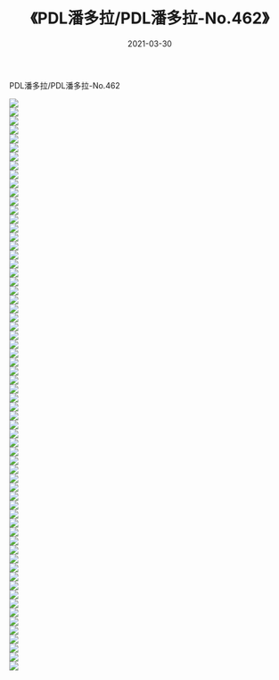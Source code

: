 ﻿---
layout: post
title:  《PDL潘多拉/PDL潘多拉-No.462》
date:   2021-03-30
img: http://img.660000.xyz/Sharelink/网络美图/2021/PDL潘多拉/PDL潘多拉-No.462/000.jpg
categories: [美女, 清纯, 唯美]
---

PDL潘多拉/PDL潘多拉-No.462

 ![](http://img.660000.xyz/Sharelink/网络美图/2021/PDL潘多拉/PDL潘多拉-No.462/001.jpg) <br>![](http://img.660000.xyz/Sharelink/网络美图/2021/PDL潘多拉/PDL潘多拉-No.462/002.jpg) <br>![](http://img.660000.xyz/Sharelink/网络美图/2021/PDL潘多拉/PDL潘多拉-No.462/003.jpg) <br>![](http://img.660000.xyz/Sharelink/网络美图/2021/PDL潘多拉/PDL潘多拉-No.462/004.jpg) <br>![](http://img.660000.xyz/Sharelink/网络美图/2021/PDL潘多拉/PDL潘多拉-No.462/005.jpg) <br>![](http://img.660000.xyz/Sharelink/网络美图/2021/PDL潘多拉/PDL潘多拉-No.462/006.jpg) <br>![](http://img.660000.xyz/Sharelink/网络美图/2021/PDL潘多拉/PDL潘多拉-No.462/007.jpg) <br>![](http://img.660000.xyz/Sharelink/网络美图/2021/PDL潘多拉/PDL潘多拉-No.462/008.jpg) <br>![](http://img.660000.xyz/Sharelink/网络美图/2021/PDL潘多拉/PDL潘多拉-No.462/009.jpg) <br>![](http://img.660000.xyz/Sharelink/网络美图/2021/PDL潘多拉/PDL潘多拉-No.462/010.jpg) <br>![](http://img.660000.xyz/Sharelink/网络美图/2021/PDL潘多拉/PDL潘多拉-No.462/011.jpg) <br>![](http://img.660000.xyz/Sharelink/网络美图/2021/PDL潘多拉/PDL潘多拉-No.462/012.jpg) <br>![](http://img.660000.xyz/Sharelink/网络美图/2021/PDL潘多拉/PDL潘多拉-No.462/013.jpg) <br>![](http://img.660000.xyz/Sharelink/网络美图/2021/PDL潘多拉/PDL潘多拉-No.462/014.jpg) <br>![](http://img.660000.xyz/Sharelink/网络美图/2021/PDL潘多拉/PDL潘多拉-No.462/015.jpg) <br>![](http://img.660000.xyz/Sharelink/网络美图/2021/PDL潘多拉/PDL潘多拉-No.462/016.jpg) <br>![](http://img.660000.xyz/Sharelink/网络美图/2021/PDL潘多拉/PDL潘多拉-No.462/017.jpg) <br>![](http://img.660000.xyz/Sharelink/网络美图/2021/PDL潘多拉/PDL潘多拉-No.462/018.jpg) <br>![](http://img.660000.xyz/Sharelink/网络美图/2021/PDL潘多拉/PDL潘多拉-No.462/019.jpg) <br>![](http://img.660000.xyz/Sharelink/网络美图/2021/PDL潘多拉/PDL潘多拉-No.462/020.jpg) <br>![](http://img.660000.xyz/Sharelink/网络美图/2021/PDL潘多拉/PDL潘多拉-No.462/021.jpg) <br>![](http://img.660000.xyz/Sharelink/网络美图/2021/PDL潘多拉/PDL潘多拉-No.462/022.jpg) <br>![](http://img.660000.xyz/Sharelink/网络美图/2021/PDL潘多拉/PDL潘多拉-No.462/023.jpg) <br>![](http://img.660000.xyz/Sharelink/网络美图/2021/PDL潘多拉/PDL潘多拉-No.462/024.jpg) <br>![](http://img.660000.xyz/Sharelink/网络美图/2021/PDL潘多拉/PDL潘多拉-No.462/025.jpg) <br>![](http://img.660000.xyz/Sharelink/网络美图/2021/PDL潘多拉/PDL潘多拉-No.462/026.jpg) <br>![](http://img.660000.xyz/Sharelink/网络美图/2021/PDL潘多拉/PDL潘多拉-No.462/027.jpg) <br>![](http://img.660000.xyz/Sharelink/网络美图/2021/PDL潘多拉/PDL潘多拉-No.462/028.jpg) <br>![](http://img.660000.xyz/Sharelink/网络美图/2021/PDL潘多拉/PDL潘多拉-No.462/029.jpg) <br>![](http://img.660000.xyz/Sharelink/网络美图/2021/PDL潘多拉/PDL潘多拉-No.462/030.jpg) <br>![](http://img.660000.xyz/Sharelink/网络美图/2021/PDL潘多拉/PDL潘多拉-No.462/031.jpg) <br>![](http://img.660000.xyz/Sharelink/网络美图/2021/PDL潘多拉/PDL潘多拉-No.462/032.jpg) <br>![](http://img.660000.xyz/Sharelink/网络美图/2021/PDL潘多拉/PDL潘多拉-No.462/033.jpg) <br>![](http://img.660000.xyz/Sharelink/网络美图/2021/PDL潘多拉/PDL潘多拉-No.462/034.jpg) <br>![](http://img.660000.xyz/Sharelink/网络美图/2021/PDL潘多拉/PDL潘多拉-No.462/035.jpg) <br>![](http://img.660000.xyz/Sharelink/网络美图/2021/PDL潘多拉/PDL潘多拉-No.462/036.jpg) <br>![](http://img.660000.xyz/Sharelink/网络美图/2021/PDL潘多拉/PDL潘多拉-No.462/037.jpg) <br>![](http://img.660000.xyz/Sharelink/网络美图/2021/PDL潘多拉/PDL潘多拉-No.462/038.jpg) <br>![](http://img.660000.xyz/Sharelink/网络美图/2021/PDL潘多拉/PDL潘多拉-No.462/039.jpg) <br>![](http://img.660000.xyz/Sharelink/网络美图/2021/PDL潘多拉/PDL潘多拉-No.462/040.jpg) <br>![](http://img.660000.xyz/Sharelink/网络美图/2021/PDL潘多拉/PDL潘多拉-No.462/041.jpg) <br>![](http://img.660000.xyz/Sharelink/网络美图/2021/PDL潘多拉/PDL潘多拉-No.462/042.jpg) <br>![](http://img.660000.xyz/Sharelink/网络美图/2021/PDL潘多拉/PDL潘多拉-No.462/043.jpg) <br>![](http://img.660000.xyz/Sharelink/网络美图/2021/PDL潘多拉/PDL潘多拉-No.462/044.jpg) <br>![](http://img.660000.xyz/Sharelink/网络美图/2021/PDL潘多拉/PDL潘多拉-No.462/045.jpg) <br>![](http://img.660000.xyz/Sharelink/网络美图/2021/PDL潘多拉/PDL潘多拉-No.462/046.jpg) <br>![](http://img.660000.xyz/Sharelink/网络美图/2021/PDL潘多拉/PDL潘多拉-No.462/047.jpg) <br>![](http://img.660000.xyz/Sharelink/网络美图/2021/PDL潘多拉/PDL潘多拉-No.462/048.jpg) <br>![](http://img.660000.xyz/Sharelink/网络美图/2021/PDL潘多拉/PDL潘多拉-No.462/049.jpg) <br>![](http://img.660000.xyz/Sharelink/网络美图/2021/PDL潘多拉/PDL潘多拉-No.462/050.jpg) <br>![](http://img.660000.xyz/Sharelink/网络美图/2021/PDL潘多拉/PDL潘多拉-No.462/051.jpg) <br>![](http://img.660000.xyz/Sharelink/网络美图/2021/PDL潘多拉/PDL潘多拉-No.462/052.jpg) <br>![](http://img.660000.xyz/Sharelink/网络美图/2021/PDL潘多拉/PDL潘多拉-No.462/053.jpg) <br>![](http://img.660000.xyz/Sharelink/网络美图/2021/PDL潘多拉/PDL潘多拉-No.462/054.jpg) <br>![](http://img.660000.xyz/Sharelink/网络美图/2021/PDL潘多拉/PDL潘多拉-No.462/055.jpg) <br>![](http://img.660000.xyz/Sharelink/网络美图/2021/PDL潘多拉/PDL潘多拉-No.462/056.jpg) <br>![](http://img.660000.xyz/Sharelink/网络美图/2021/PDL潘多拉/PDL潘多拉-No.462/057.jpg) <br>![](http://img.660000.xyz/Sharelink/网络美图/2021/PDL潘多拉/PDL潘多拉-No.462/058.jpg) <br>![](http://img.660000.xyz/Sharelink/网络美图/2021/PDL潘多拉/PDL潘多拉-No.462/059.jpg) <br>![](http://img.660000.xyz/Sharelink/网络美图/2021/PDL潘多拉/PDL潘多拉-No.462/060.jpg) <br>![](http://img.660000.xyz/Sharelink/网络美图/2021/PDL潘多拉/PDL潘多拉-No.462/061.jpg) <br>![](http://img.660000.xyz/Sharelink/网络美图/2021/PDL潘多拉/PDL潘多拉-No.462/062.jpg) <br>![](http://img.660000.xyz/Sharelink/网络美图/2021/PDL潘多拉/PDL潘多拉-No.462/063.jpg) <br>![](http://img.660000.xyz/Sharelink/网络美图/2021/PDL潘多拉/PDL潘多拉-No.462/064.jpg) <br>